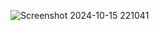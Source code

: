 ![Screenshot 2024-10-15 221041](https://github.com/user-attachments/assets/ffeeaa6c-b16a-4051-a542-7d904e343a2c)
